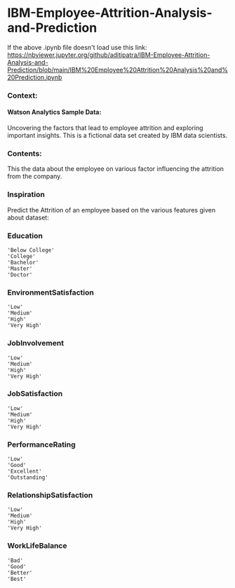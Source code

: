 # IBM-Employee-Attrition-Analysis-and-Prediction

If the above .ipynb file doesn't load use this link: https://nbviewer.jupyter.org/github/aditipatra/IBM-Employee-Attrition-Analysis-and-Prediction/blob/main/IBM%20Employee%20Attrition%20Analysis%20and%20Prediction.ipynb

### Context:

#### Watson Analytics Sample Data:
Uncovering the factors that lead to employee attrition and exploring important insights. This is a fictional data set created by IBM data scientists.

### Contents:

This the data about the employee on various factor influencing the attrition from the company.

### Inspiration

Predict the Attrition of an employee based on the various features given about dataset:

### Education

    'Below College'
    'College'
    'Bachelor'
    'Master'
    'Doctor'

### EnvironmentSatisfaction

    'Low'
    'Medium'
    'High'
    'Very High'

### JobInvolvement

    'Low'
    'Medium'
    'High'
    'Very High'

### JobSatisfaction

    'Low'
    'Medium'
    'High'
    'Very High'

### PerformanceRating

    'Low'
    'Good'
    'Excellent'
    'Outstanding'

### RelationshipSatisfaction

    'Low'
    'Medium'
    'High'
    'Very High'

### WorkLifeBalance

    'Bad'
    'Good'
    'Better'
    'Best'
